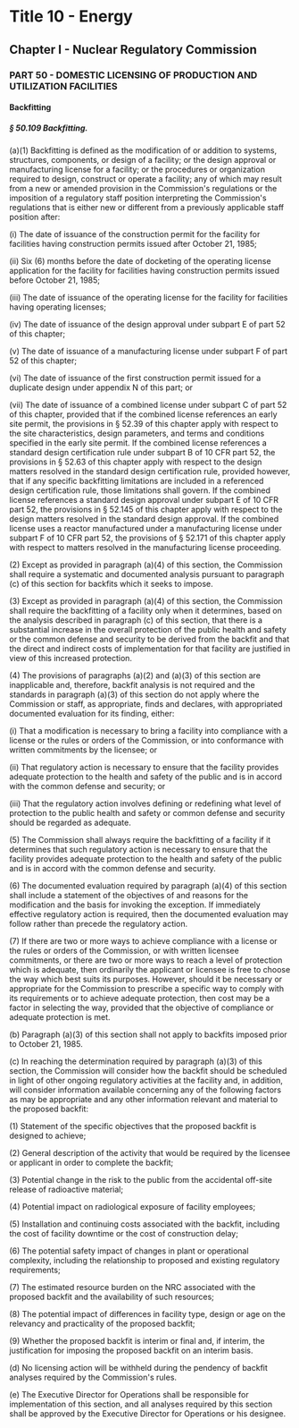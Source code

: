
# Title 10 - Energy
## Chapter I - Nuclear Regulatory Commission
### PART 50 - DOMESTIC LICENSING OF PRODUCTION AND UTILIZATION FACILITIES
#### Backfitting
##### § 50.109 Backfitting.

(a)(1) Backfitting is defined as the modification of or addition to systems, structures, components, or design of a facility; or the design approval or manufacturing license for a facility; or the procedures or organization required to design, construct or operate a facility; any of which may result from a new or amended provision in the Commission's regulations or the imposition of a regulatory staff position interpreting the Commission's regulations that is either new or different from a previously applicable staff position after:

(i) The date of issuance of the construction permit for the facility for facilities having construction permits issued after October 21, 1985;

(ii) Six (6) months before the date of docketing of the operating license application for the facility for facilities having construction permits issued before October 21, 1985;

(iii) The date of issuance of the operating license for the facility for facilities having operating licenses;

(iv) The date of issuance of the design approval under subpart E of part 52 of this chapter;

(v) The date of issuance of a manufacturing license under subpart F of part 52 of this chapter;

(vi) The date of issuance of the first construction permit issued for a duplicate design under appendix N of this part; or

(vii) The date of issuance of a combined license under subpart C of part 52 of this chapter, provided that if the combined license references an early site permit, the provisions in § 52.39 of this chapter apply with respect to the site characteristics, design parameters, and terms and conditions specified in the early site permit. If the combined license references a standard design certification rule under subpart B of 10 CFR part 52, the provisions in § 52.63 of this chapter apply with respect to the design matters resolved in the standard design certification rule, provided however, that if any specific backfitting limitations are included in a referenced design certification rule, those limitations shall govern. If the combined license references a standard design approval under subpart E of 10 CFR part 52, the provisions in § 52.145 of this chapter apply with respect to the design matters resolved in the standard design approval. If the combined license uses a reactor manufactured under a manufacturing license under subpart F of 10 CFR part 52, the provisions of § 52.171 of this chapter apply with respect to matters resolved in the manufacturing license proceeding.

(2) Except as provided in paragraph (a)(4) of this section, the Commission shall require a systematic and documented analysis pursuant to paragraph (c) of this section for backfits which it seeks to impose.

(3) Except as provided in paragraph (a)(4) of this section, the Commission shall require the backfitting of a facility only when it determines, based on the analysis described in paragraph (c) of this section, that there is a substantial increase in the overall protection of the public health and safety or the common defense and security to be derived from the backfit and that the direct and indirect costs of implementation for that facility are justified in view of this increased protection.

(4) The provisions of paragraphs (a)(2) and (a)(3) of this section are inapplicable and, therefore, backfit analysis is not required and the standards in paragraph (a)(3) of this section do not apply where the Commission or staff, as appropriate, finds and declares, with appropriated documented evaluation for its finding, either:

(i) That a modification is necessary to bring a facility into compliance with a license or the rules or orders of the Commission, or into conformance with written commitments by the licensee; or

(ii) That regulatory action is necessary to ensure that the facility provides adequate protection to the health and safety of the public and is in accord with the common defense and security; or

(iii) That the regulatory action involves defining or redefining what level of protection to the public health and safety or common defense and security should be regarded as adequate.

(5) The Commission shall always require the backfitting of a facility if it determines that such regulatory action is necessary to ensure that the facility provides adequate protection to the health and safety of the public and is in accord with the common defense and security.

(6) The documented evaluation required by paragraph (a)(4) of this section shall include a statement of the objectives of and reasons for the modification and the basis for invoking the exception. If immediately effective regulatory action is required, then the documented evaluation may follow rather than precede the regulatory action.

(7) If there are two or more ways to achieve compliance with a license or the rules or orders of the Commission, or with written licensee commitments, or there are two or more ways to reach a level of protection which is adequate, then ordinarily the applicant or licensee is free to choose the way which best suits its purposes. However, should it be necessary or appropriate for the Commission to prescribe a specific way to comply with its requirements or to achieve adequate protection, then cost may be a factor in selecting the way, provided that the objective of compliance or adequate protection is met.

(b) Paragraph (a)(3) of this section shall not apply to backfits imposed prior to October 21, 1985.

(c) In reaching the determination required by paragraph (a)(3) of this section, the Commission will consider how the backfit should be scheduled in light of other ongoing regulatory activities at the facility and, in addition, will consider information available concerning any of the following factors as may be appropriate and any other information relevant and material to the proposed backfit:

(1) Statement of the specific objectives that the proposed backfit is designed to achieve;

(2) General description of the activity that would be required by the licensee or applicant in order to complete the backfit;

(3) Potential change in the risk to the public from the accidental off-site release of radioactive material;

(4) Potential impact on radiological exposure of facility employees;

(5) Installation and continuing costs associated with the backfit, including the cost of facility downtime or the cost of construction delay;

(6) The potential safety impact of changes in plant or operational complexity, including the relationship to proposed and existing regulatory requirements;

(7) The estimated resource burden on the NRC associated with the proposed backfit and the availability of such resources;

(8) The potential impact of differences in facility type, design or age on the relevancy and practicality of the proposed backfit;

(9) Whether the proposed backfit is interim or final and, if interim, the justification for imposing the proposed backfit on an interim basis.

(d) No licensing action will be withheld during the pendency of backfit analyses required by the Commission's rules.

(e) The Executive Director for Operations shall be responsible for implementation of this section, and all analyses required by this section shall be approved by the Executive Director for Operations or his designee.
